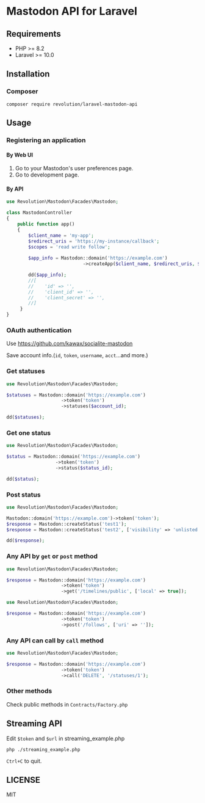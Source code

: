 # Mastodon API for Laravel

## Requirements
- PHP >= 8.2
- Laravel >= 10.0

## Installation

### Composer
```
composer require revolution/laravel-mastodon-api
```

## Usage

### Registering an application

#### By Web UI
1. Go to your Mastodon's user preferences page.
2. Go to development page.

#### By API
```php
use Revolution\Mastodon\Facades\Mastodon;

class MastodonController
{
    public function app()
    {
        $client_name = 'my-app';
        $redirect_uris = 'https://my-instance/callback';
        $scopes = 'read write follow';
        
        $app_info = Mastodon::domain('https://example.com')
                            ->createApp($client_name, $redirect_uris, $scopes);

        dd($app_info);
        //[
        //    'id' => '',
        //    'client_id' => '',
        //    'client_secret' => '',
        //]
     }
}
```

### OAuth authentication
Use https://github.com/kawax/socialite-mastodon

Save account info.(`id`, `token`, `username`, `acct`...and more.)

### Get statuses
```php
use Revolution\Mastodon\Facades\Mastodon;

$statuses = Mastodon::domain('https://example.com')
                    ->token('token')
                    ->statuses($account_id);

dd($statuses);
```

### Get one status
```php
use Revolution\Mastodon\Facades\Mastodon;

$status = Mastodon::domain('https://example.com')
                  ->token('token')
                  ->status($status_id);

dd($status);
```

### Post status
```php
use Revolution\Mastodon\Facades\Mastodon;

Mastodon::domain('https://example.com')->token('token');
$response = Mastodon::createStatus('test1');
$response = Mastodon::createStatus('test2', ['visibility' => 'unlisted']);

dd($response);
```

### Any API by `get` or `post` method
```php
use Revolution\Mastodon\Facades\Mastodon;

$response = Mastodon::domain('https://example.com')
                    ->token('token')
                    ->get('/timelines/public', ['local' => true]);
```

```php
use Revolution\Mastodon\Facades\Mastodon;

$response = Mastodon::domain('https://example.com')
                    ->token('token')
                    ->post('/follows', ['uri' => '']);
```

### Any API can call by `call` method
```php
use Revolution\Mastodon\Facades\Mastodon;

$response = Mastodon::domain('https://example.com')
                    ->token('token')
                    ->call('DELETE', '/statuses/1');
```

### Other methods
Check public methods in `Contracts/Factory.php`

## Streaming API
Edit `$token` and `$url` in streaming_example.php

```
php ./streaming_example.php
```

`Ctrl+C` to quit.

## LICENSE
MIT  
